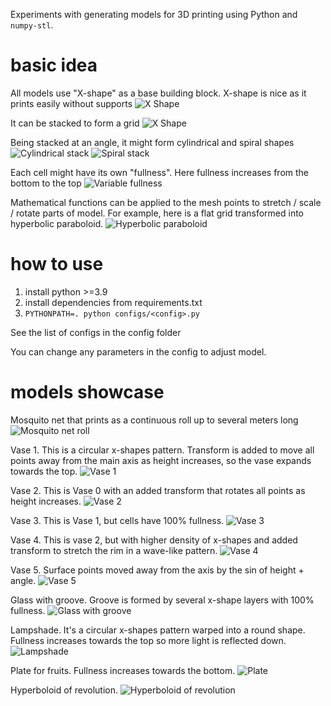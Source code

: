 Experiments with generating models for 3D printing using Python and `numpy-stl`.

# basic idea

All models use "X-shape" as a base building block. X-shape is nice as it prints easily without supports
![X Shape](img/x.png)

It can be stacked to form a grid
![X Shape](img/3x2.png)

Being stacked at an angle, it might form cylindrical and spiral shapes
![Cylindrical stack](img/toy.png)
![Spiral stack](img/roll-demo.png)

Each cell might have its own "fullness". Here fullness increases from the bottom to the top
![Variable fullness](img/variable-fullness.png)

Mathematical functions can be applied to the mesh points to stretch / scale / rotate parts of model.
For example, here is a flat grid transformed into hyperbolic paraboloid.
![Hyperbolic paraboloid](img/hyperbolic_paraboloid.png)

# how to use

1. install python >=3.9
2. install dependencies from requirements.txt
3. `PYTHONPATH=. python configs/<config>.py`

See the list of configs in the config folder

You can change any parameters in the config to adjust model.


# models showcase

Mosquito net that prints as a continuous roll up to several meters long
![Mosquito net roll](img/roll.png)

Vase 1. This is a circular x-shapes pattern. Transform is added to move all 
points away from the main axis as height increases, so the vase expands towards the top.
![Vase 1](img/vase1.png)

Vase 2. This is Vase 0 with an added transform that rotates all points as height increases.
![Vase 2](img/vase2.png)

Vase 3. This is Vase 1, but cells have 100% fullness.
![Vase 3](img/vase3.png)

Vase 4. This is vase 2, but with higher density of x-shapes and added transform to stretch 
the rim in a wave-like pattern.
![Vase 4](img/vase4.png)

Vase 5. Surface points moved away from the axis by the sin of height + angle.
![Vase 5](img/vase5.png)

Glass with groove. Groove is formed by several x-shape layers with 100% fullness.
![Glass with groove](img/glass_with_groove.png)

Lampshade. It's a circular x-shapes pattern warped into a round shape. Fullness increases towards
the top so more light is reflected down.
![Lampshade](img/lampshade.png)

Plate for fruits. Fullness increases towards the bottom.
![Plate](img/plate.png)

Hyperboloid of revolution.
![Hyperboloid of revolution](img/hyperboloid.png)

